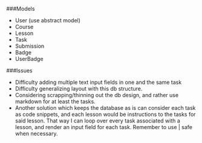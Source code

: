 
###Models
- User (use abstract model)
- Course
- Lesson
- Task
- Submission
- Badge
- UserBadge

###Issues
- Difficulty adding multiple text input fields in one and the same task
- Difficulty generalizing layout with this db structure.
- Considering scrapping/thinning out the db design, and rather use markdown for at least the tasks.
- Another solution which keeps the database as is can consider each task as code snippets, and each lesson would be instructions to the tasks for said lesson. That way I can loop over every task associated with a lesson, and render an input field for each task. Remember to use | safe when necessary.